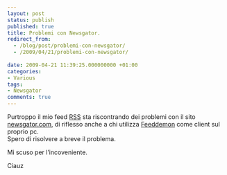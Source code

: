 ```yaml
---
layout: post
status: publish
published: true
title: Problemi con Newsgator.
redirect_from: 
  - /blog/post/problemi-con-newsgator/
  - /2009/04/21/problemi-con-newsgator/
  
date: 2009-04-21 11:39:25.000000000 +01:00
categories:
- Various
tags:
- Newsgator
comments: true
---
```

<p>Purtroppo il mio feed <a href="http://feeds2.feedburner.com/imperugo" target="_blank">RSS</a> sta riscontrando dei problemi con il sito <a href="http://www.newsgator.com" target="_blank">newsgator.com</a>, di riflesso anche a chi utilizza <a href="http://www.newsgator.com/individuals/feeddemon/default.aspx" target="_blank">Feeddemon</a> come client sul proprio pc.    <br />
Spero di risolvere a breve il problema.</p>
<p>Mi scuso per l&rsquo;incoveniente.</p>
<p>Ciauz</p>

